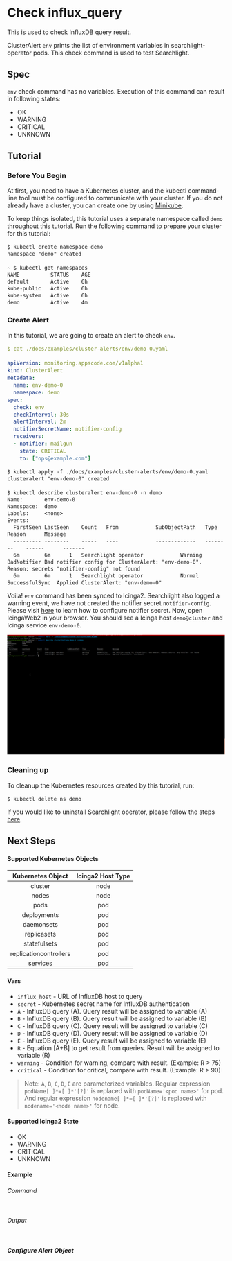 # Check influx_query

This is used to check InfluxDB query result.

ClusterAlert `env` prints the list of environment variables in searchlight-operator pods. This check command is used to test Searchlight.


## Spec
`env` check command has no variables. Execution of this command can result in following states:
- OK
- WARNING
- CRITICAL
- UNKNOWN


## Tutorial

### Before You Begin
At first, you need to have a Kubernetes cluster, and the kubectl command-line tool must be configured to communicate with your cluster. If you do not already have a cluster, you can create one by using [Minikube](https://github.com/kubernetes/minikube).

To keep things isolated, this tutorial uses a separate namespace called `demo` throughout this tutorial. Run the following command to prepare your cluster for this tutorial:

```console
$ kubectl create namespace demo
namespace "demo" created

~ $ kubectl get namespaces
NAME          STATUS    AGE
default       Active    6h
kube-public   Active    6h
kube-system   Active    6h
demo          Active    4m
```

### Create Alert
In this tutorial, we are going to create an alert to check `env`.
```yaml
$ cat ./docs/examples/cluster-alerts/env/demo-0.yaml

apiVersion: monitoring.appscode.com/v1alpha1
kind: ClusterAlert
metadata:
  name: env-demo-0
  namespace: demo
spec:
  check: env
  checkInterval: 30s
  alertInterval: 2m
  notifierSecretName: notifier-config
  receivers:
  - notifier: mailgun
    state: CRITICAL
    to: ["ops@example.com"]
```
```console
$ kubectl apply -f ./docs/examples/cluster-alerts/env/demo-0.yaml 
clusteralert "env-demo-0" created

$ kubectl describe clusteralert env-demo-0 -n demo
Name:		env-demo-0
Namespace:	demo
Labels:		<none>
Events:
  FirstSeen	LastSeen	Count	From			SubObjectPath	Type		Reason		Message
  ---------	--------	-----	----			-------------	--------	------		-------
  6m		6m		1	Searchlight operator			Warning		BadNotifier	Bad notifier config for ClusterAlert: "env-demo-0". Reason: secrets "notifier-config" not found
  6m		6m		1	Searchlight operator			Normal		SuccessfulSync	Applied ClusterAlert: "env-demo-0"
```

Voila! `env` command has been synced to Icinga2. Searchlight also logged a warning event, we have not created the notifier secret `notifier-config`. Please visit [here](/docs/tutorials/notifiers.md) to learn how to configure notifier secret. Now, open IcingaWeb2 in your browser. You should see a Icinga host `demo@cluster` and Icinga service `env-demo-0`.

![Demo of check_env](/docs/images/cluster-alerts/env/demo-0.gif)

### Cleaning up
To cleanup the Kubernetes resources created by this tutorial, run:
```console
$ kubectl delete ns demo
```

If you would like to uninstall Searchlight operator, please follow the steps [here](/docs/uninstall.md).


## Next Steps


#### Supported Kubernetes Objects

| Kubernetes Object      | Icinga2 Host Type  |
| :---:                  | :---:              |
| cluster                | node               |
| nodes                  | node               |
| pods                   | pod                |
| deployments            | pod                |
| daemonsets             | pod                |
| replicasets            | pod                |
| statefulsets           | pod                |
| replicationcontrollers | pod                |
| services               | pod                |

#### Vars

* `influx_host` - URL of InfluxDB host to query
* `secret` - Kubernetes secret name for InfluxDB authentication
* `A` - InfluxDB query (A). Query result will be assigned to variable (A)
* `B` - InfluxDB query (B). Query result will be assigned to variable (B)
* `C` - InfluxDB query (C). Query result will be assigned to variable (C)
* `D` - InfluxDB query (D). Query result will be assigned to variable (D)
* `E` - InfluxDB query (E). Query result will be assigned to variable (E)
* `R` - Equation [A+B] to get result from queries. Result will be assigned to variable (R)
* `warning` - Condition for warning, compare with result. (Example: R > 75)
* `critical` - Condition for critical, compare with result. (Example: R > 90)

> Note: `A`, `B`, `C`, `D`, `E` are parameterized variables.
> Regular expression `podName[ ]*=[ ]*'[?]'` is replaced with `podName='<pod name>'` for pod.
> And regular expression `nodename[ ]*=[ ]*'[?]'` is replaced with `nodename='<node name>'` for node.

#### Supported Icinga2 State

* OK
* WARNING
* CRITICAL
* UNKNOWN

#### Example
###### Command
```
```
###### Output
```
```

##### Configure Alert Object

```
```
